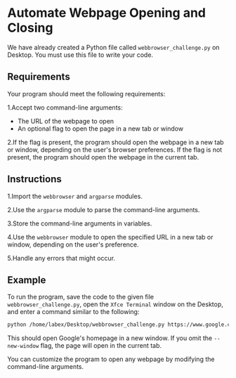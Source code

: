 # Automate Webpage Opening and Closing

We have already created a Python file called `webbrowser_challenge.py` on Desktop. You must use this file to write your code.

## Requirements
Your program should meet the following requirements:

1.Accept two command-line arguments:
- The URL of the webpage to open
- An optional flag to open the page in a new tab or window

2.If the flag is present, the program should open the webpage in a new tab or window, depending on the user's browser preferences. If the flag is not present, the program should open the webpage in the current tab.

## Instructions
1.Import the `webbrowser` and `argparse` modules.

2.Use the `argparse` module to parse the command-line arguments.

3.Store the command-line arguments in variables.

4.Use the `webbrowser` module to open the specified URL in a new tab or window, depending on the user's preference.

5.Handle any errors that might occur.

## Example

To run the program, save the code to the given file `webbrowser_challenge.py`, open the `Xfce Terminal` window on the Desktop, and enter a command similar to the following:

```bash
python /home/labex/Desktop/webbrowser_challenge.py https://www.google.com --new-window
```

This should open Google's homepage in a new window. If you omit the `--new-window` flag, the page will open in the current tab.

You can customize the program to open any webpage by modifying the command-line arguments. 
